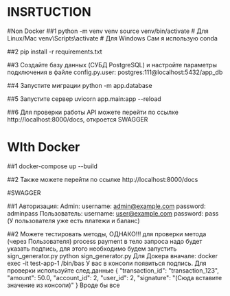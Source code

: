 # INSRTUCTION
#Non Docker
##1 
python -m venv venv
source venv/bin/activate  # Для Linux/Mac
venv\Scripts\activate     # Для Windows
Сам я использую conda

##2
pip install -r requirements.txt

##3
Создайте базу данных (CУБД PostgreSQL) и настройте параметры подключения в файле config.py.user: postgres:111@localhost:5432/app_db

##4
Запустите миграции python -m app.database

##5
Запустите сервер uvicorn app.main:app --reload

##6
Для проверки работы API можете перейти по ссылке http://localhost:8000/docs, откроется SWAGGER

# WIth Docker

##1
docker-compose up --build

##2
Также можете перейти по ссылке http://localhost:8000/docs

#SWAGGER

##1 
Авторизация:
Admin:
username: admin@example.com
password: adminpass
Пользователь:
username: user@example.com
password: pass
(У пользователя уже есть платежи и баланс)

##2
Можете тестировать методы, ОДНАКО!!! для проверки метода (через Пользователя) process payment в тело запроса надо будет указать подпись, для этого необходимо будем запустить sign_generator.py
python sign_generator.py
Для Докера вначале:
docker exec -it test-app-1 /bin/bas
У вас в консоли появиться подпись.
Для проверки используйте след.данные
{
  "transaction_id": "transaction_123",
  "amount": 50.0,
  "account_id": 2,
  "user_id": 2,
  "signature": "(Сюда вставите значение из консоли)"
}
Вроде бы все
